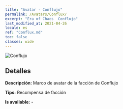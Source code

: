 ```yaml
---
title: "Avatar - Conflujo"
permalink: /Avatars/Conflux/
excerpt: "Era of Chaos  Conflujo"
last_modified_at: 2021-04-26
locale: es
ref: "Conflux.md"
toc: false
classes: wide
---
```

 ![Conflujo](/images/a/avatarFrame_44.png)

## Detalles

 **Descripción:** Marco de avatar de la facción de Conflujo 

 **Tips:** Recompensa de facción 

 **Is available:**  - 

